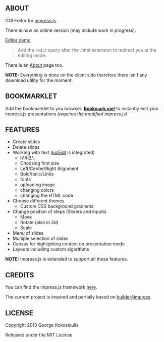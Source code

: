 ## ABOUT

GUI Editor for [impress.js](https://github.com/bartaz/impress.js/).

There is now an online version (may include work in progress). 

[Editor demo](http://giokokos.github.io/editor/demo.html?edit)


> Add the `?edit` query after the .html extension to redirect you at the editing mode.

There is an [About](https://github.com/giokokos/editor/wiki/About) page too.

**NOTE:** Everything is done on the client side therefore there isn't any download utility for the moment. 

## BOOKMARKLET
Add the bookmarklet to you browser:
  <a href='javascript:!function(){if("undefined"==typeof window.builder){var a=document.createElement("link");a.setAttribute("rel","stylesheet"),a.setAttribute("type","text/css"),a.setAttribute("href","http://asq.inf.usi.ch/editor/dist/ASQ-Editor.min.css"),document.getElementsByTagName("head")[0].appendChild(a);var b=document.createElement("SCRIPT");b.type="text/javascript",b.src="http://asq.inf.usi.ch/editor/dist/ASQ-Editor.min.js","undefined"!=typeof b&&document.getElementsByTagName("head")[0].appendChild(b)}b.onloadDone=!1,b.onload=function(){b.onloadDone=!0,builder.bootstrap()},aEScript.onReadystatechange=function(){"loaded"!==aEScript.readyState||aEScript.onloadDone||(aEScript.onloadDone=!0,builder.bootstrap())}}();)'><strong>Bookmark me!</strong></a>
   to instantly edit your impress.js presentations _(requires the modified impress.js)_

## FEATURES

* Create slides
* Delete slides
* Working with text ([nicEdit](http://nicedit.com/) is integrated)
	* h1/h2/...
	* Choosing font size
	* Left/Center/Right Alignment
	* Bold/Italic/Links
	* fonts
	* uploading image
	* changing colors
	* changing the HTML code
* Choose different themes
	* Custom CSS background gradients
* Change position of steps (Sliders and inputs)
	* Move 
	* Rotate (also in 3d)
	* Scale
* Menu of slides
* Multiple selection of slides
* Canvas for highlighting context on presentation mode
* Layouts including custom algorithms

**NOTE:** Impress.js is extended to support all these features.

## CREDITS

You can find the impress.js framework [here](https://github.com/bartaz/impress.js/).

The current project is inspired and partially based on [builder4impress](https://github.com/naugtur/builder4impress).

## LICENSE

Copyright 2013 George Kokosioulis

Released under the MIT License